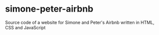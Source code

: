 # simone-peter-airbnb
Source code of a website for Simone and Peter's Airbnb written in HTML, CSS and JavaScript
